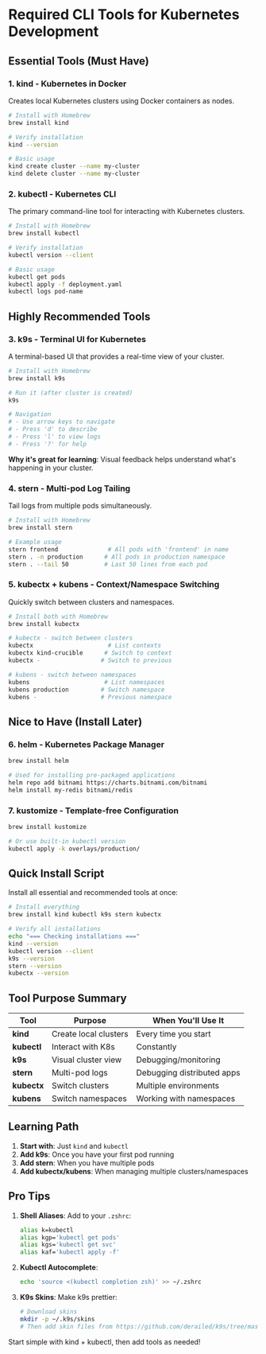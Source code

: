 # Required CLI Tools for Kubernetes Development

## Essential Tools (Must Have)

### 1. kind - Kubernetes in Docker
Creates local Kubernetes clusters using Docker containers as nodes.

```bash
# Install with Homebrew
brew install kind

# Verify installation
kind --version

# Basic usage
kind create cluster --name my-cluster
kind delete cluster --name my-cluster
```

### 2. kubectl - Kubernetes CLI
The primary command-line tool for interacting with Kubernetes clusters.

```bash
# Install with Homebrew
brew install kubectl

# Verify installation
kubectl version --client

# Basic usage
kubectl get pods
kubectl apply -f deployment.yaml
kubectl logs pod-name
```

## Highly Recommended Tools

### 3. k9s - Terminal UI for Kubernetes
A terminal-based UI that provides a real-time view of your cluster.

```bash
# Install with Homebrew
brew install k9s

# Run it (after cluster is created)
k9s

# Navigation
# - Use arrow keys to navigate
# - Press 'd' to describe
# - Press 'l' to view logs
# - Press '?' for help
```

**Why it's great for learning**: Visual feedback helps understand what's happening in your cluster.

### 4. stern - Multi-pod Log Tailing
Tail logs from multiple pods simultaneously.

```bash
# Install with Homebrew
brew install stern

# Example usage
stern frontend              # All pods with 'frontend' in name
stern . -n production      # All pods in production namespace
stern . --tail 50          # Last 50 lines from each pod
```

### 5. kubectx + kubens - Context/Namespace Switching
Quickly switch between clusters and namespaces.

```bash
# Install both with Homebrew
brew install kubectx

# kubectx - switch between clusters
kubectx                     # List contexts
kubectx kind-crucible      # Switch to context
kubectx -                 # Switch to previous

# kubens - switch between namespaces  
kubens                     # List namespaces
kubens production         # Switch namespace
kubens -                  # Previous namespace
```

## Nice to Have (Install Later)

### 6. helm - Kubernetes Package Manager
```bash
brew install helm

# Used for installing pre-packaged applications
helm repo add bitnami https://charts.bitnami.com/bitnami
helm install my-redis bitnami/redis
```

### 7. kustomize - Template-free Configuration
```bash
brew install kustomize

# Or use built-in kubectl version
kubectl apply -k overlays/production/
```

## Quick Install Script

Install all essential and recommended tools at once:

```bash
# Install everything
brew install kind kubectl k9s stern kubectx

# Verify all installations
echo "=== Checking installations ==="
kind --version
kubectl version --client
k9s --version
stern --version
kubectx --version
```

## Tool Purpose Summary

| Tool | Purpose | When You'll Use It |
|------|---------|-------------------|
| **kind** | Create local clusters | Every time you start |
| **kubectl** | Interact with K8s | Constantly |
| **k9s** | Visual cluster view | Debugging/monitoring |
| **stern** | Multi-pod logs | Debugging distributed apps |
| **kubectx** | Switch clusters | Multiple environments |
| **kubens** | Switch namespaces | Working with namespaces |

## Learning Path

1. **Start with**: Just `kind` and `kubectl`
2. **Add k9s**: Once you have your first pod running
3. **Add stern**: When you have multiple pods
4. **Add kubectx/kubens**: When managing multiple clusters/namespaces

## Pro Tips

1. **Shell Aliases**: Add to your `.zshrc`:
   ```bash
   alias k=kubectl
   alias kgp='kubectl get pods'
   alias kgs='kubectl get svc'
   alias kaf='kubectl apply -f'
   ```

2. **Kubectl Autocomplete**:
   ```bash
   echo 'source <(kubectl completion zsh)' >> ~/.zshrc
   ```

3. **K9s Skins**: Make k9s prettier:
   ```bash
   # Download skins
   mkdir -p ~/.k9s/skins
   # Then add skin files from https://github.com/derailed/k9s/tree/master/skins
   ```

Start simple with kind + kubectl, then add tools as needed!